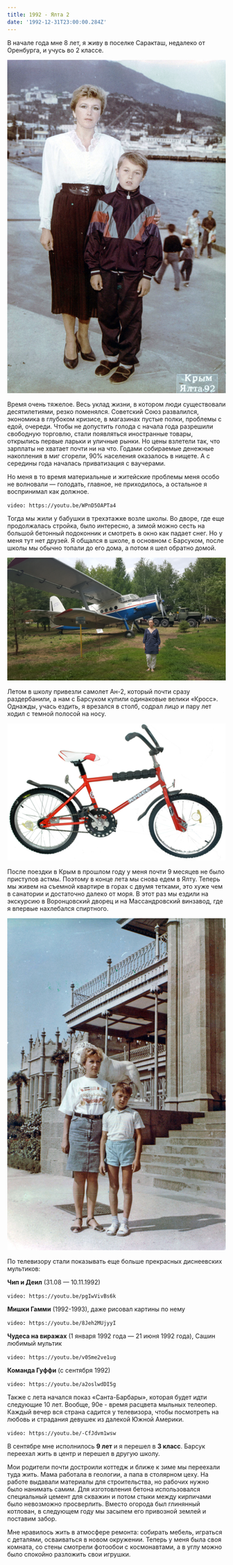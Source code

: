 ```yaml
---
title: 1992 - Ялта 2
date: '1992-12-31T23:00:00.284Z'
---
```


В начале года мне 8 лет, я живу в поселке Саракташ, недалеко от Оренбурга, и учусь во 2 классе.

![yalta92-01](yalta92-01.jpg)

Время очень тяжелое. Весь уклад жизни, в котором люди существовали десятилетиями, резко поменялся. Советский Союз развалился, экономика в глубоком кризисе, в магазинах пустые полки, проблемы с едой, очереди. Чтобы не допустить голода с начала года разрешили свободную торговлю, стали появляться иностранные товары, открылись первые ларьки и уличные рынки. Но цены взлетели так, что зарплаты не хватает почти ни на что. Годами собираемые денежные накопления в миг сгорели, 90% населения оказалось в нищете. А с середины года началась приватизация с ваучерами. 

Но меня в то время материальные и житейские проблемы меня особо не волновали — голодать, главное, не приходилось, а остальное я воспринимал как должное. 

`video: https://youtu.be/WPnD5OAPTa4`

Тогда мы жили у бабушки в трехэтажке возле школы. Во дворе, где еще продолжалась стройка, было интересно, а зимой можно сесть на большой бетонный подоконник и смотреть в окно как падает снег. Но у меня тут нет друзей. Я общался в школе, в основном с Барсуком, после школы мы обычно топали до его дома, а потом я шел обратно домой.

![an2-20160627.jpg](an2-20160627.jpg)

Летом в школу привезли самолет Ан-2, который почти сразу раздербанили, а нам с Барсуком купили одинаковые велики «Кросс». Однажды, учась ездить, я врезался в столб, содрал лицо и пару лет ходил с темной полосой на носу.

![](kross1.jpg)

После поездки в Крым в прошлом году у меня почти 9 месяцев не было приступов астмы. Поэтому в конце лета мы снова едем в Ялту. Теперь мы живем на съемной квартире в горах с двумя тетками, это хуже чем в санатории и достаточно далеко от моря. В этот раз мы ездили на экскурсию в Воронцовский дворец и на Массандровский винзавод, где я впервые нахлебался спиртного.

![](yalta92-02.jpg)

По телевизору стали показывать еще больше прекрасных диснеевских мультиков:

**Чип и Деил** (31.08 — 10.11.1992) 

`video: https://youtu.be/pgIwVivBs6k`

**Мишки Гамми** (1992-1993), даже рисовал картины по нему

`video: https://youtu.be/8Jeh2MUjyyI`

**Чудеса на виражах** (1 января 1992 года — 21 июня 1992 года), Сашин любимый мультик

`video: https://youtu.be/v0Sme2ve1ug`

**Команда Гуффи** (с сентября 1992)

`video: https://youtu.be/a2oslwdDI5g`

Также с лета начался показ «Санта-Барбары», которая будет идти следующие 10 лет. Вообще, 90е - время расцвета мыльных телеопер. Каждый вечер вся страна садится у телевизора, чтобы посмотреть на любовь и страдания девушек из далекой Южной Америки.

`video: https://youtu.be/-CfJdvm1wsw`

В сентябре мне исполнилось **9 лет** и я перешел в **3 класс**. Барсук переехал жить в центр и перешел в другую школу. 

Мои родители почти достроили коттедж и ближе к зиме мы переехали туда жить. Мама работала в геологии, а папа в столярном цеху. На работе выдавали материалы для строительства, но рабочих нужно было нанимать самим. Для изготовления бетона использовался специальный цемент для скважин и потом стыки между кирпичами было невозможно просверлить. Вместо огорода был глинянный котлован, в следующем году мы засыпем его привозной землей и поставим забор.

Мне нравилось жить в атмосфере ремонта: собирать мебель, играться с деталями, осваиваться в новом окружении. Теперь у меня была своя комната, со стены смотрели фотообои с космонавтами, а в углу можно было спокойно разложить свои игрушки.